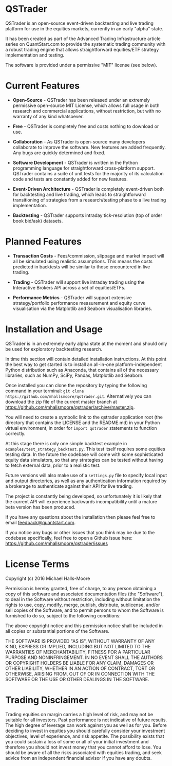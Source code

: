 # QSTrader

QSTrader is an open-source event-driven backtesting and live trading platform for use in the equities markets, currently in an early "alpha" state.

It has been created as part of the Advanced Trading Infrastructure article series on QuantStart.com to provide the systematic trading community with a robust trading engine that allows straightforward equities/ETF strategy implementation and testing. 

The software is provided under a permissive "MIT" license (see below).

# Current Features

* **Open-Source** - QSTrader has been released under an extremely permissive open-source MIT License, which allows full usage in both research and commercial applications, without restriction, but with no warranty of any kind whatsoever.

* **Free** - QSTrader is completely free and costs nothing to download or use.

* **Collaboration** - As QSTrader is open-source many developers collaborate to improve the software. New features are added frequently. Any bugs are quickly determined and fixed.

* **Software Development** - QSTrader is written in the Python programming language for straightforward cross-platform support. QSTrader contains a suite of unit tests for the majority of its calculation code and tests are constantly added for new features.

* **Event-Driven Architecture** - QSTrader is completely event-driven both for backtesting and live trading, which leads to straightforward transitioning of strategies from a research/testing phase to a live trading implementation.

* **Backtesting** - QSTrader supports intraday tick-resolution (top of order book bid/ask) datasets.

# Planned Features

* **Transaction Costs** - Fees/commission, slippage and market impact will all be simulated using realistic assumptions. This means the costs predicted in backtests will be similar to those encountered in live trading.

* **Trading** - QSTrader will support live intraday trading using the Interactive Brokers API across a set of equities/ETFs.

* **Performance Metrics** - QSTrader will support extensive strategy/portfolio performance measurement and equity curve visualisation via the Matplotlib and Seaborn visualisation libraries.

# Installation and Usage

QSTrader is in an extremely early alpha state at the moment and should only be used for exploratory backtesting research. 

In time this section will contain detailed installation instructions. At this point the best way to get started is to install an all-in-one platform-independent Python distribution such as Anaconda, that contains all of the necessary libraries, such as NumPy, SciPy, Pandas, Matplotlib and Seaborn.

Once installed you can clone the repository by typing the following command in your terminal: ```git clone https://github.com/mhallsmoore/qstrader.git```. Alternatively you can download the zip file of the current master branch at https://github.com/mhallsmoore/qstrader/archive/master.zip.

You will need to create a symbolic link to the qstrader application root (the directory that contains the LICENSE and the README.md) in your Python virtual environment, in order for ```import qstrader``` statements to function correctly. 

At this stage there is only one simple backtest example in ```examples/test_strategy_backtest.py```. This test itself requires some equities testing data. In the future the codebase will come with some sophisticated equity data simulators, so that any strategies can be tested without having to fetch external data, prior to a realistic test.

Future versions will also make use of a ```settings.py``` file to specify local input and output directories, as well as any authentication information required by a brokerage to authenticate against their API for live trading.

The project is constantly being developed, so unfortunately it is likely that the current API will experience backwards incompatibility until a mature beta version has been produced.

If you have any questions about the installation then please feel free to email feedback@quantstart.com.

If you notice any bugs or other issues that you think may be due to the codebase specifically, feel free to open a Github issue here: https://github.com/mhallsmoore/qstrader/issues

# License Terms

Copyright (c) 2016 Michael Halls-Moore

Permission is hereby granted, free of charge, to any person obtaining a copy of this software and associated documentation files (the "Software"), to deal in the Software without restriction, including without limitation the rights to use, copy, modify, merge, publish, distribute, sublicense, and/or sell copies of the Software, and to permit persons to whom the Software is furnished to do so, subject to the following conditions:

The above copyright notice and this permission notice shall be included in all copies or substantial portions of the Software.

THE SOFTWARE IS PROVIDED "AS IS", WITHOUT WARRANTY OF ANY KIND, EXPRESS OR IMPLIED, INCLUDING BUT NOT LIMITED TO THE WARRANTIES OF MERCHANTABILITY, FITNESS FOR A PARTICULAR PURPOSE AND NONINFRINGEMENT. IN NO EVENT SHALL THE AUTHORS OR COPYRIGHT HOLDERS BE LIABLE FOR ANY CLAIM, DAMAGES OR OTHER LIABILITY, WHETHER IN AN ACTION OF CONTRACT, TORT OR OTHERWISE, ARISING FROM, OUT OF OR IN CONNECTION WITH THE SOFTWARE OR THE USE OR OTHER DEALINGS IN THE SOFTWARE.

# Trading Disclaimer

Trading equities on margin carries a high level of risk, and may not be suitable for all investors. Past performance is not indicative of future results. The high degree of leverage can work against you as well as for you. Before deciding to invest in equities you should carefully consider your investment objectives, level of experience, and risk appetite. The possibility exists that you could sustain a loss of some or all of your initial investment and therefore you should not invest money that you cannot afford to lose. You should be aware of all the risks associated with equities trading, and seek advice from an independent financial advisor if you have any doubts.
